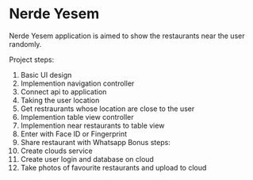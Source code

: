 # Nerde Yesem
 
 Nerde Yesem application is aimed to show the restaurants near the user randomly.

 Project steps:
 1. Basic UI design
 2. Implemention navigation controller
 3. Connect api to application
 4. Taking the user location
 5. Get restraurants whose location are close to the user
 6. Implemention table view controller
 7. Implemention near restaurants to table view
 8. Enter with Face ID or Fingerprint
 9. Share restaurant with Whatsapp
 Bonus steps:
 1. Create clouds service
 2. Create user login and database on cloud
 3. Take photos of favourite restaurants and upload to cloud
